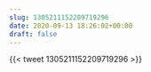 ```yaml
---
slug: 1305211152209719296
date: 2020-09-13 18:26:02+00:00
draft: false
---
```


{{< tweet 1305211152209719296 >}}
